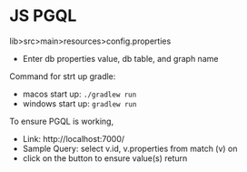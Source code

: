 # JS PGQL

lib>src>main>resources>config.properties
- Enter db properties value, db table, and graph name

Command for strt up gradle:
- macos start up: `./gradlew run`
- windows start up: `gradlew run`

To ensure PGQL is working,

- Link: http://localhost:7000/
- Sample Query: select v.id, v.properties from match (v) on <graphname>
- click on the button to ensure value(s) return
